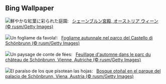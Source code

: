 ## Bing Wallpaper
![](https://www.bing.com/th?id=OHR.ViennaAutumn_JA-JP3547270203_UHD.jpg&w=1000)鮮やかな紅葉に彩られた庭園:&nbsp;&ensp;[シェーンブルン宮殿, オーストリア ウィーン (© rusm/Getty Images)](https://www.bing.com/th?id=OHR.ViennaAutumn_JA-JP3547270203_UHD.jpg)
<br><br/>
![](https://www.bing.com/th?id=OHR.ViennaAutumn_IT-IT9164239542_UHD.jpg&w=1000)Un fogliame da favola!:&nbsp;&ensp;[Fogliame autunnale nel parco del Castello di Schönbrunn (© rusm/Getty Images)](https://www.bing.com/th?id=OHR.ViennaAutumn_IT-IT9164239542_UHD.jpg)
<br><br/>
![](https://www.bing.com/th?id=OHR.ViennaAutumn_FR-FR6349704805_UHD.jpg&w=1000)Un paysage de conte de fées:&nbsp;&ensp;[Feuillage d'automne dans le parc du château de Schönbrunn, Vienne, Autriche (© rusm/Getty Images)](https://www.bing.com/th?id=OHR.ViennaAutumn_FR-FR6349704805_UHD.jpg)
<br><br/>
![](https://www.bing.com/th?id=OHR.ViennaAutumn_ES-ES4797164251_UHD.jpg&w=1000)El paraíso de los que pisotean las hojas:&nbsp;&ensp;[Bosque otoñal en el parque del palacio de Schönbrunn, Viena, Austria (© rusm/Getty Images)](https://www.bing.com/th?id=OHR.ViennaAutumn_ES-ES4797164251_UHD.jpg)
<br><br/>
